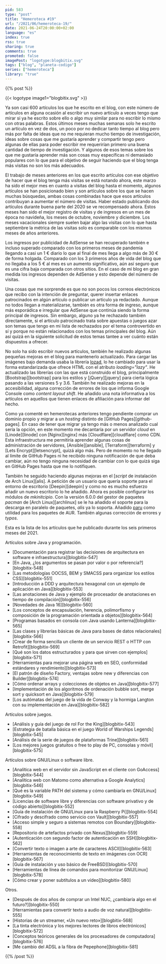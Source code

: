 ```yaml
---
pid: 583
type: "post"
title: "Hemeroteca #19"
url: "/2021/06/hemeroteca-19/"
date: 2021-06-24T20:00:00+02:00
language: "es"
index: true
rss: true
sharing: true
comments: true
promoted: false
imagePost: "logotype:blogbitix.svg"
tags: ["blog", "planeta-codigo"]
series: ["hemeroteca"]
library: "true"
---
```


{{% post %}}

{{< logotype image1="blogbitix.svg" >}}

Ya son casi 600 artículos los que he escrito en el blog, con este número de artículos en alguna ocasión al escribir un nuevo artículo a veces tengo que mirar si ya he escrito sobre ello o algo muy similar para no escribir lo mismo con otras palabras. Estos últimos meses muchas semanas solo he escrito un artículo en vez de dos, un poco por no dedicar tanto tiempo al blog pero más por falta de ideas que no me requieran mucho tiempo de investigación, ideas sobre cosas que me gustaría aprender y compartir tengo pero algunas de ellas para poder escribir me requerirían primero una buena cantidad de tiempo de investigación. Y algunos de esos temas sobre los que me gustaría aprender más son cosas muy específicas ni demasiado populares con lo que para el objetivo de seguir haciendo que el blog tenga más visitas no son los más adecuados.

El trabajo de meses anteriores en los que escrito artículos con ese objetivo de hacer que el blog tenga más visitas se está notando ahora, este marzo ha sido el mejor mes en cuanto a visitas del blog hasta el momento, algunos artículos se han posicionado bien y son artículos sobre los que se hacen muchas búsquedas, ambas cosas combinadas hace que esos artículos contribuyan a aumentar el número de visitas. Haber estado publicando dos artículos durante buena parte del 2020 se ve recompensado ahora. Estos meses han sido el mejor registro de visitas y de ingresos en un mes de época no navideña, los meses de octubre, noviembre y diciembre. Los meses vacacionales siempre suelen bajar algo las visitas con lo que hasta septiembre la métrica de las visitas solo es comparable con los mismos meses de años anteriores.

Los ingresos por publicidad de AdSense se han recuperado también e incluso superado comparado con los primeros meses de pandemia llegando a casi un 1 € diario lo que al final de mes llega a algo más de 30 € de forma holgada. Comparado con los 3 primeros años de vida del blog que no llegaba a los 5 € al mes es un aumento significativo, aún así seguro que es una cifra baja comparada con otros sitios. En el caso de mi blog en gran medida los ingresos dependen de AdSense y esto depende del número de visitas.

Una cosas que me sorprende es que no son pocos los correos electrónicos que recibo con la intención de preguntar, querer insertar enlaces patrocinados en algún artículo o publicar un artículo ya redactado. Aunque no todos llegan a materializarse, también es otra forma de ingreso, aunque más esporádica e irregular que AdSense que continúa siendo la forma principal de ingresos. Sin embargo, alguno ya he rechazado también directamente, si el artículo patrocinado trata sobre apuestas o juegos azar son temas que tengo en mi lista de rechazados por el tema controvertido en sí y porque no están relacionados con los temas principales del blog. Aún así quizá en la siguiente solicitud de estos temas tantee a ver cuánto están dispuestos a ofrecer.

No solo ha sido escribir nuevos artículos, también he realizado algunas pequeñas mejoras en el blog para mantenerlo actualizado. Para cargar las imágenes bajo demanda usaba la librería [lozad](https://apoorv.pro/lozad.js/), lo he cambiado para usar la forma estandarizada que ofrece HTML con el atributo _loading="lazy"_. He actualizado las librerías con las que está construido el blog, principalmente [Bootstrap][bootstrap] para los estilos y [jQuery][jquery] para cierta lógica pasando a las versiones 5 y 3.6. También he realizado mejoras en la accesibilidad, alguna corrección de errores de los que informa Google Console como _content layout shift_. He añadido una nota informativa a los artículos en aquellos que tienen enlaces de afiliación para informar del hecho.

Como ya comenté en hemerotecas anteriores tengo pendiente comprar un dominio propio y migrar a un _hosting_ distinto de [GitHub Pages][github-pages]. En caso de tener que migrar ya tengo más o menos analizado cual sería la opción, en este momento me decantaría por un servidor _cloud_ en [Linode][linode] con [Nginx][nginx] más [Cloudflare][cloudflare] como CDN. Esta infraestructura me permitiría aprender algunas cosas de administración de servidores, [Ansible][ansible], [Terraform][terraform] y [Lets Encrypt][letsencrypt], quizá algo más. Pero de momento no he llegado al límite de GitHub Pages ni he recibido ninguna notificación de que deba cambiar, aún no tengo ninguna necesidad de cambiar con lo que quizá siga en GitHub Pages hasta que me lo notifiquen.

También he seguido haciendo algunas mejoras en el [_script_ de instalación de Arch Linux][alis]. A petición de un usuario que quería soporte para el entorno de escritorio [Deepin][deepin] y como no es mucho esfuerzo añadir un nuevo escritorio lo he añadido. Ahora es posible configurar los módulos de _mkinitcipio_. Con la versión 6.0.0 del gestor de paquetes _pacman_ de [Arch Linux][archlinux] se le ha añadido el soporte para la descarga en paralelo de paquetes, _alis_ ya lo soporta. Añadido [paru](https://github.com/morganamilo/paru) como utilidad para los paquetes de AUR. También algunas corrección de errores y _typos_.

Esta es la lista de los artículos que he publicado durante los seis primeros meses del 2021.

Artículos sobre Java y programación.

* [Documentación para registrar las decisiones de arquitectura en software e infraestructura][blogbitix-547]
* [En Java, ¿los argumentos se pasan por valor o por referencia?][blogbitix-548]
* [Las metodologías OOCSS, BEM y SMACSS para organizar los estilos CSS][blogbitix-551]
* [Introducción a DDD y arquitectura hexagonal con un ejemplo de aplicación en Java][blogbitix-553]
* [Las anotaciones de Java y ejemplo de procesador de anotaciones en tiempo de compilación][blogbitix-556]
* [Novedades de Java 16][blogbitix-560]
* [Los conceptos de encapsulación, herencia, polimorfismo y composición de la programación orientada a objetos][blogbitix-564]
* [Programas basados en consola con Java usando Lanterna][blogbitix-565]
* [Las clases y librerías básicas de Java para bases de datos relacionales][blogbitix-566]
* [Crear de forma sencilla un cliente de un servicio REST o HTTP con Retrofit][blogbitix-569]
* [Qué son los datos estructurados y para que sirven con ejemplos][blogbitix-571]
* [Herramientas para mejorar una página web en SEO, conformidad estándares y rendimiento][blogbitix-573]
* [El patrón de diseño Factory, ventajas sobre new y diferencias con Builder][blogbitix-574]
* [Cómo ordenar arrays y colecciones de objetos en Java][blogbitix-577]
* [Implementación de los algoritmos de ordenación bubble sort, merge sort y quicksort en Java][blogbitix-579]
* [Los autómatas del juego de la vida de Conway y la hormiga Langton con su implementación en Java][blogbitix-582]

Artículos sobre juegos.

* [Análisis y guía del juego de rol For the King][blogbitix-543]
* [Estrategia de batalla básica en el juego World of Warships Legends][blogbitix-545]
* [Análisis de la serie de juegos de plataformas Trine][blogbitix-561]
* [Los mejores juegos gratuitos o free to play de PC, consolas y móvil][blogbitix-575]

Artículos sobre GNU/Linux o software libre.

* [Analítica web en el servidor sin JavaScript en el cliente con GoAccess][blogbitix-544]
* [Analítica web con Matomo como alternativa a Google Analytics][blogbitix-546]
* [Qué es la variable PATH del sistema y cómo cambiarla en GNU/Linux][blogbitix-549]
* [Licencias de software libre y diferencias con software privativo y de código abierto][blogbitix-552]
* [Guía de instalación de GNU/Linux para la Raspberry Pi][blogbitix-554]
* [Cifrado y descifrado como servicio con Vault][blogbitix-557]
* [Acceso simple y seguro a sistemas remotos con Boundary][blogbitix-558]
* [Repositorio de artefactos privado con Nexus][blogbitix-559]
* [Autenticación con segundo factor de autenticación en SSH][blogbitix-562]
* [Convertir texto o imagen a arte de caracteres ASCII][blogbitix-563]
* [Herramientas de reconocimiento de texto en imágenes con OCR][blogbitix-567]
* [Guía de instalación y uso básico de FreeBSD][blogbitix-570]
* [Herramientas de línea de comandos para monitorizar GNU/Linux][blogbitix-578]
* [Cómo crear y poner subtítulos a un vídeo][blogbitix-580]

Otros.

* [Después de dos años de comprar un Intel NUC, ¿cambiaría algo en el futuro?][blogbitix-550]
* [Herramientas para convertir texto a audio de voz natural][blogbitix-555]
* [Historias de un streamer, «Un nuevo reto»][blogbitix-568]
* [La tinta electrónica y los mejores lectores de libros electrónicos][blogbitix-572]
* [Conceptos teóricos generales de los procesadores de computadora][blogbitix-576]
* [Me cambio del ADSL a la fibra de Pepephone][blogbitix-581]

{{% /post %}}
